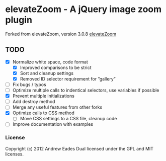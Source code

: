 # elevateZoom - A jQuery image zoom plugin

Forked from elevateZoom, version 3.0.8
[elevateZoom](http://www.elevateweb.co.uk/image-zoom/)

## TODO
- [x] Normalize white space, code format
  - [x] Improved comparisons to be strict
  - [x] Sort and cleanup settings
  - [x] Removed ID selector requirement for ”gallery”
- [ ] Fix bugs / typos
- [ ] Optimize multiple calls to indentical selectors, use variables if possible
- [x] Prevent multiple initializations
- [ ] Add destroy method
- [ ] Merge any useful features from other forks
- [x] Optimize calls to CSS method
  - [ ] Move CSS settings to a CSS file, cleanup code
- [ ] Improve documentation with examples

### License
Copyright (c) 2012 Andrew Eades
Dual licensed under the GPL and MIT licenses.

